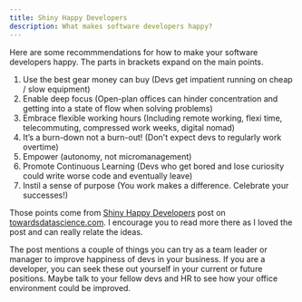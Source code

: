 ```yaml
---
title: Shiny Happy Developers
description: What makes software developers happy?
---
```


Here are some recommmendations for how to make your software developers happy. The parts in brackets expand on the main points.

1. Use the best gear money can buy (Devs get impatient running on cheap / slow equipment)
2. Enable deep focus (Open-plan offices can hinder concentration and getting into a state of flow when solving problems)
3. Embrace flexible working hours (Including remote working, flexi time, telecommuting, compressed work weeks, digital nomad)
4. It’s a burn-down not a burn-out! (Don't expect devs to regularly work overtime)
5. Empower (autonomy, not micromanagement)
6. Promote Continuous Learning (Devs who get bored and lose curiosity could write worse code and eventually leave)
7. Instil a sense of purpose (You work makes a difference. Celebrate your successes!)

Those points come from [Shiny Happy Developers](https://towardsdatascience.com/shiny-happy-developers-7928ddc22878) post on [towardsdatascience.com](https://towardsdatascience.com/). I encourage you to read more there as I loved the post and can really relate the ideas.

 The post mentions a couple of things you can try as a team leader or manager to improve happiness of devs in your business. If you are a developer, you can seek these out yourself in your current or future positions. Maybe talk to your fellow devs and HR to see how your office environment could be improved.
